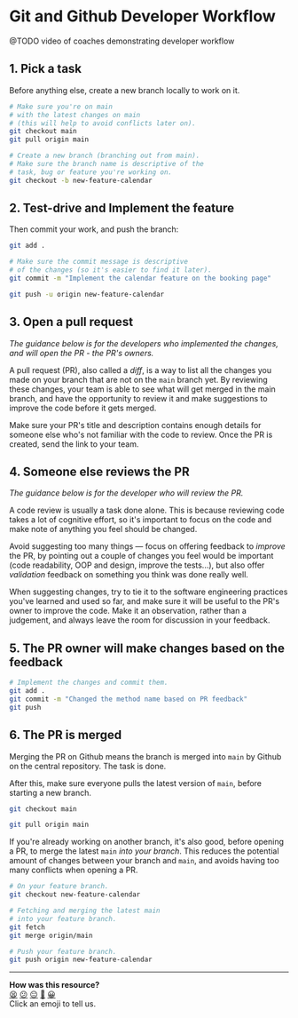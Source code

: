 # Git and Github Developer Workflow

@TODO video of coaches demonstrating developer workflow 

## 1. Pick a task

Before anything else, create a new branch locally to work on it.

```bash
# Make sure you're on main
# with the latest changes on main
# (this will help to avoid conflicts later on).
git checkout main
git pull origin main

# Create a new branch (branching out from main).
# Make sure the branch name is descriptive of the 
# task, bug or feature you're working on.
git checkout -b new-feature-calendar
```

## 2. Test-drive and Implement the feature

Then commit your work, and push the branch:

```bash
git add .

# Make sure the commit message is descriptive
# of the changes (so it's easier to find it later).
git commit -m "Implement the calendar feature on the booking page"

git push -u origin new-feature-calendar
```

## 3. Open a pull request

_The guidance below is for the developers who implemented the changes, and will open the PR - the PR's owners._

A pull request (PR), also called a _diff_, is a way to list all the changes you made on
your branch that are not on the `main` branch yet. By reviewing these changes, your team
is able to see what will get merged in the main branch, and have the opportunity to review
it and make suggestions to improve the code before it gets merged.

Make sure your PR's title and description contains enough details for someone else who's
not familiar with the code to review. Once the PR is created, send the link to your team.

## 4. Someone else reviews the PR

_The guidance below is for the developer who will review the PR._

A code review is usually a task done alone. This is because reviewing code takes a lot of
cognitive effort, so it's important to focus on the code and make note of anything you
feel should be changed.

Avoid suggesting too many things — focus on offering feedback to _improve_ the PR, by
pointing out a couple of changes you feel would be important (code readability, OOP and
design, improve the tests...), but also offer _validation_ feedback on something you think
was done really well.

When suggesting changes, try to tie it to the software engineering practices you've
learned and used so far, and make sure it will be useful to the PR's owner to improve the
code. Make it an observation, rather than a judgement, and always leave the room for
discussion in your feedback.

## 5. The PR owner will make changes based on the feedback

```bash
# Implement the changes and commit them.
git add .
git commit -m "Changed the method name based on PR feedback"
git push
```

## 6. The PR is merged

Merging the PR on Github means the branch is merged into `main` by Github on the central
repository. The task is done.

After this, make sure everyone pulls the latest version of `main`, before starting a new
branch.

```bash
git checkout main

git pull origin main
```

If you're already working on another branch, it's also good, before opening a PR, to merge
the latest `main` _into your branch_. This reduces the potential amount of changes between
your branch and `main`, and avoids having too many conflicts when opening a PR.

```bash
# On your feature branch.
git checkout new-feature-calendar

# Fetching and merging the latest main
# into your feature branch.
git fetch
git merge origin/main

# Push your feature branch.
git push origin new-feature-calendar
```



<!-- BEGIN GENERATED SECTION DO NOT EDIT -->

---

**How was this resource?**  
[😫](https://airtable.com/shrUJ3t7KLMqVRFKR?prefill_Repository=makersacademy/engineering-project-1&prefill_File=pills/developer_workflow.md&prefill_Sentiment=😫) [😕](https://airtable.com/shrUJ3t7KLMqVRFKR?prefill_Repository=makersacademy/engineering-project-1&prefill_File=pills/developer_workflow.md&prefill_Sentiment=😕) [😐](https://airtable.com/shrUJ3t7KLMqVRFKR?prefill_Repository=makersacademy/engineering-project-1&prefill_File=pills/developer_workflow.md&prefill_Sentiment=😐) [🙂](https://airtable.com/shrUJ3t7KLMqVRFKR?prefill_Repository=makersacademy/engineering-project-1&prefill_File=pills/developer_workflow.md&prefill_Sentiment=🙂) [😀](https://airtable.com/shrUJ3t7KLMqVRFKR?prefill_Repository=makersacademy/engineering-project-1&prefill_File=pills/developer_workflow.md&prefill_Sentiment=😀)  
Click an emoji to tell us.

<!-- END GENERATED SECTION DO NOT EDIT -->

